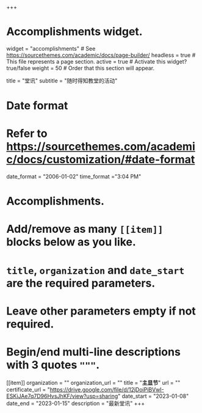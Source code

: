 +++
# Accomplishments widget.
widget = "accomplishments"  # See https://sourcethemes.com/academic/docs/page-builder/
headless = true  # This file represents a page section.
active = true  # Activate this widget? true/false
weight = 50  # Order that this section will appear.

title = "堂讯"
subtitle = "随时得知教堂的活动"

# Date format
#   Refer to https://sourcethemes.com/academic/docs/customization/#date-format
date_format = "2006-01-02"
time_format ="3:04 PM"

# Accomplishments.
#   Add/remove as many `[[item]]` blocks below as you like.
#   `title`, `organization` and `date_start` are the required parameters.
#   Leave other parameters empty if not required.
#   Begin/end multi-line descriptions with 3 quotes `"""`.

[[item]]
  organization = ""
  organization_url = ""
  title = "**主显节**"
  url = ""
  certificate_url = "https://drive.google.com/file/d/12jDoiPiBVwI-ESKiJAe7q7D96HvsJhKF/view?usp=sharing"
  date_start = "2023-01-08"
  date_end = "2023-01-15"
  description = "最新堂讯"
+++
